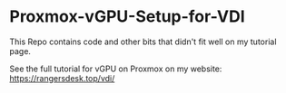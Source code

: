 # Proxmox-vGPU-Setup-for-VDI
This Repo contains code and other bits that didn't fit well on my tutorial page.

See the full tutorial for vGPU on Proxmox on my website: https://rangersdesk.top/vdi/

